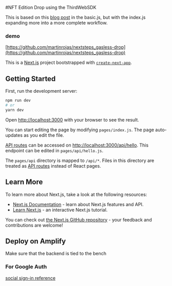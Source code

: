 #NFT Edition Drop using the ThirdWebSDK

This is based on this [blog post](https://blog.thirdweb.com/guides/create-gasless-nft-drop/) in the basic.js, but with the index.js expanding more into a more complete workflow.

### demo

[https://github.com/martinrojas/nextsteps_gasless-drop](https://github.com/martinrojas/nextsteps_gasless-drop)

This is a [Next.js](https://nextjs.org/) project bootstrapped with [`create-next-app`](https://github.com/vercel/next.js/tree/canary/packages/create-next-app).

## Getting Started

First, run the development server:

```bash
npm run dev
# or
yarn dev
```

Open [http://localhost:3000](http://localhost:3000) with your browser to see the result.

You can start editing the page by modifying `pages/index.js`. The page auto-updates as you edit the file.

[API routes](https://nextjs.org/docs/api-routes/introduction) can be accessed on [http://localhost:3000/api/hello](http://localhost:3000/api/hello). This endpoint can be edited in `pages/api/hello.js`.

The `pages/api` directory is mapped to `/api/*`. Files in this directory are treated as [API routes](https://nextjs.org/docs/api-routes/introduction) instead of React pages.

## Learn More

To learn more about Next.js, take a look at the following resources:

- [Next.js Documentation](https://nextjs.org/docs) - learn about Next.js features and API.
- [Learn Next.js](https://nextjs.org/learn) - an interactive Next.js tutorial.

You can check out [the Next.js GitHub repository](https://github.com/vercel/next.js/) - your feedback and contributions are welcome!

## Deploy on Amplify

Make sure that the backend is tied to the bench

### For Google Auth

[social sign-in reference](https://docs.aws.amazon.com/amplify/latest/userguide/environment-variables.html#creating-a-new-backend-environment-with-authentication-parameters)
